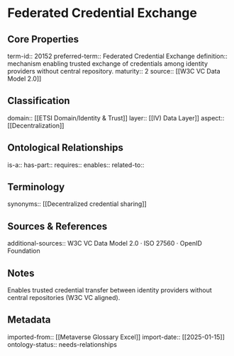# Federated Credential Exchange

## Core Properties
term-id:: 20152
preferred-term:: Federated Credential Exchange
definition:: mechanism enabling trusted exchange of credentials among identity providers without central repository.
maturity:: 2
source:: [[W3C VC Data Model 2.0]]

## Classification
domain:: [[ETSI Domain/Identity & Trust]]
layer:: [[IV) Data Layer]]
aspect:: [[Decentralization]]

## Ontological Relationships
is-a:: 
has-part:: 
requires:: 
enables:: 
related-to:: 

## Terminology
synonyms:: [[Decentralized credential sharing]]

## Sources & References
additional-sources:: W3C VC Data Model 2.0 · ISO 27560 · OpenID Foundation

## Notes
Enables trusted credential transfer between identity providers without central repositories (W3C VC aligned).

## Metadata
imported-from:: [[Metaverse Glossary Excel]]
import-date:: [[2025-01-15]]
ontology-status:: needs-relationships